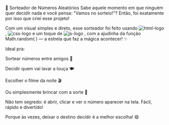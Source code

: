 🎉 Sorteador de Números Aleatórios
Sabe aquele momento em que ninguém quer decidir nada e você pensa: "Vamos no sorteio!"? Então, foi exatamente por isso que criei esse projeto!

Com um visual simples e direto, esse sorteador foi feito usando <img src="https://img.shields.io/badge/HTML5-E34F26?style=for-the-badge&logo=html5&logoColor=white" alt="html-logo" /> , <img src="https://img.shields.io/badge/CSS3-1572B6?style=for-the-badge&logo=css3&logoColor=white" alt="css-logo" />  e um toque de <img src="https://img.shields.io/badge/JavaScript-F7DF1E?style=for-the-badge&logo=JavaScript&logoColor=white" alt="js-logo" /> , com a ajudinha da função Math.random( ) — a estrela que faz a mágica acontecer! ✨

Ideal pra:

Sortear números entre amigos 👯

Decidir quem vai lavar a louça 🍽️

Escolher o filme da noite 🎬

Ou simplesmente brincar com a sorte 🎲

Não tem segredo: é abrir, clicar e ver o número aparecer na tela. Fácil, rápido e divertido!

Porque às vezes, deixar o destino decidir é a melhor escolha! 😄
